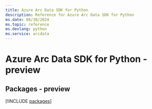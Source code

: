 ```yaml
---
title: Azure Arc Data SDK for Python
description: Reference for Azure Arc Data SDK for Python
ms.date: 08/30/2024
ms.topic: reference
ms.devlang: python
ms.service: arcdata
---
```

# Azure Arc Data SDK for Python - preview
## Packages - preview
[!INCLUDE [packages](arc-data-index.md)]